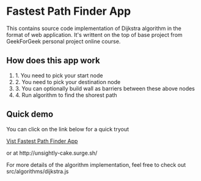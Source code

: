 <h1>Fastest Path Finder App</h1>
<p>This contains source code implementation of Dijkstra algorithm in the format of web application. It's writtent on the top of base project from GeekForGeek personal project online course.</p>
<h2>How does this app work</h2>
<ol>
<li>1. You need to pick your start node</li>
<li>2. You need to pick your destination node</li>
<li>3. You can optionally build wall as barriers between these above nodes</li>
<li>4. Run algorithm to find the shorest path</li>
</ol>
<h2>Quick demo</h2>
<p>You can click on the link below for a quick tryout</p>
<a href="http://unsightly-cake.surge.sh/">Vist Fastest Path Finder App</a>
<p>or at http://unsightly-cake.surge.sh/</p>
<p>For more details of the algorithm implementation, feel free to check out src/algorithms/dijkstra.js</p>

